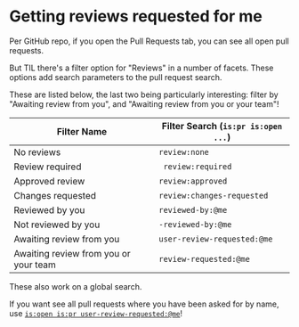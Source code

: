 # Getting reviews requested for me

Per GitHub repo, if you open the Pull Requests tab, you can see all open pull requests. 

But TIL there's a filter option for "Reviews" in a number of facets. These options add search parameters to the pull request search. 

These are listed below, the last two being particularly interesting: filter by "Awaiting review from you", and "Awaiting review from you or your team"! 

| Filter Name | Filter Search (`is:pr is:open ...`)|
|-------------|---------------|
| No reviews   | `review:none` |
| Review required | ` review:required` |
| Approved review |  `review:approved ` |
| Changes requested |  `review:changes-requested ` |
| Reviewed by you |  `reviewed-by:@me ` |
| Not reviewed by you |  `-reviewed-by:@me ` |
| Awaiting review from you |  `user-review-requested:@me ` |
| Awaiting review from you or your team |  `review-requested:@me ` |

These also work on a global search. 

If you want see all pull requests where you have been asked for by name, use [`is:open is:pr user-review-requested:@me`](https://github.com/search?q=+is%3Aopen+is%3Apr+user-review-requested%3A%40me&type=pullrequests)!